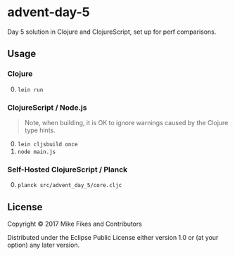 # advent-day-5

Day 5 solution in Clojure and ClojureScript, set up for perf comparisons.

## Usage

### Clojure

0. `lein run`

### ClojureScript / Node.js

> Note, when building, it is OK to ignore warnings caused by the Clojure type hints.

0. `lein cljsbuild once`
0. `node main.js`

### Self-Hosted ClojureScript / Planck

0. `planck src/advent_day_5/core.cljc`

## License

Copyright © 2017 Mike Fikes and Contributors

Distributed under the Eclipse Public License either version 1.0 or (at
your option) any later version.

